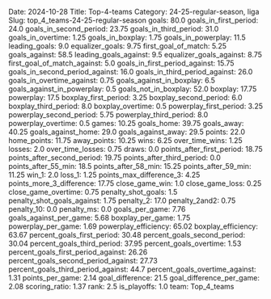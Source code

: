Date: 2024-10-28
Title: Top-4-teams
Category: 24-25-regular-season, liga
Slug: top_4_teams-24-25-regular-season
goals: 80.0
goals_in_first_period: 24.0
goals_in_second_period: 23.75
goals_in_third_period: 31.0
goals_in_overtime: 1.25
goals_in_boxplay: 1.75
goals_in_powerplay: 11.5
leading_goals: 9.0
equalizer_goals: 9.75
first_goal_of_match: 5.25
goals_against: 58.5
leading_goals_against: 9.5
equalizer_goals_against: 8.75
first_goal_of_match_against: 5.0
goals_in_first_period_against: 15.75
goals_in_second_period_against: 16.0
goals_in_third_period_against: 26.0
goals_in_overtime_against: 0.75
goals_against_in_boxplay: 6.5
goals_against_in_powerplay: 0.5
goals_not_in_boxplay: 52.0
boxplay: 17.75
powerplay: 17.5
boxplay_first_period: 3.25
boxplay_second_period: 6.0
boxplay_third_period: 8.0
boxplay_overtime: 0.5
powerplay_first_period: 3.25
powerplay_second_period: 5.75
powerplay_third_period: 8.0
powerplay_overtime: 0.5
games: 10.25
goals_home: 39.75
goals_away: 40.25
goals_against_home: 29.0
goals_against_away: 29.5
points: 22.0
home_points: 11.75
away_points: 10.25
wins: 6.25
over_time_wins: 1.25
losses: 2.0
over_time_losses: 0.75
draws: 0.0
points_after_first_period: 18.75
points_after_second_period: 19.75
points_after_third_period: 0.0
points_after_55_min: 18.5
points_after_58_min: 15.25
points_after_59_min: 11.25
win_1: 2.0
loss_1: 1.25
points_max_difference_3: 4.25
points_more_3_difference: 17.75
close_game_win: 1.0
close_game_loss: 0.25
close_game_overtime: 0.75
penalty_shot_goals: 1.5
penalty_shot_goals_against: 1.75
penalty_2: 17.0
penalty_2and2: 0.75
penalty_10: 0.0
penalty_ms: 0.0
goals_per_game: 7.76
goals_against_per_game: 5.68
boxplay_per_game: 1.75
powerplay_per_game: 1.69
powerplay_efficiency: 65.02
boxplay_efficiency: 63.67
percent_goals_first_period: 30.48
percent_goals_second_period: 30.04
percent_goals_third_period: 37.95
percent_goals_overtime: 1.53
percent_goals_first_period_against: 26.26
percent_goals_second_period_against: 27.73
percent_goals_third_period_against: 44.7
percent_goals_overtime_against: 1.31
points_per_game: 2.14
goal_difference: 21.5
goal_difference_per_game: 2.08
scoring_ratio: 1.37
rank: 2.5
is_playoffs: 1.0
team: Top_4_teams

